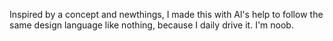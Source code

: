 Inspired by a concept and newthings, I made this with Al's help to follow the same design language like nothing, because I daily drive it. I'm noob.
